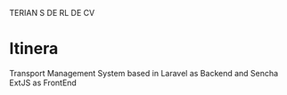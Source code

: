 TERIAN S DE RL DE CV
# Itinera

Transport Management System based in Laravel as Backend and Sencha ExtJS as FrontEnd
